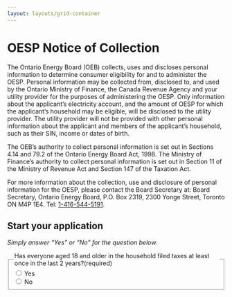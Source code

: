```yaml
---
layout: layouts/grid-container
---
```


# OESP Notice of Collection

The Ontario Energy Board (OEB) collects, uses and discloses personal information to determine consumer eligibility for and to administer the OESP. Personal information may be collected from, disclosed to, and used by the Ontario Ministry of Finance, the Canada Revenue Agency and your utility provider for the purposes of administering the OESP. Only information about the applicant’s electricity account, and the amount of OESP for which the applicant’s household may be eligible, will be disclosed to the utility provider. The utility provider will not be provided with other personal information about the applicant and members of the applicant’s household, such as their SIN, income or dates of birth.

The OEB’s authority to collect personal information is set out in Sections 4.14 and 79.2 of the Ontario Energy Board Act, 1998. The Ministry of Finance’s authority to collect personal information is set out in Section 11 of the Ministry of Revenue Act and Section 147 of the Taxation Act.

For more information about the collection, use and disclosure of personal information for the OESP, please contact the Board Secretary at: Board Secretary, Ontario Energy Board, P.O. Box 2319, 2300 Yonge Street, Toronto ON M4P 1E4.
Tel: [1-416-544-5191](#).

## Start your application
_Simply answer “Yes” or “No” for the question below._

<div class="ontario-form-group">
    <fieldset class="ontario-fieldset">
        <legend class="ontario-fieldset__legend">
            Has everyone aged 18 and older in the household filed taxes at least once in the last 2 years?<span class="ontario-label__flag">(required)</span>
        </legend>
        <div class="ontario-radios">
            <div class="ontario-radios__item">
                <input class="ontario-radios__input" id="radio-button-option-1" name="radio-buttons" type="radio" value="option-1">
                <label class="ontario-label ontario-radios__label" for="radio-button-option-1">
                    Yes
                </label>
            </div>
            <div class="ontario-radios__item">
                <input class="ontario-radios__input" id="radio-button-option-2" name="radio-buttons" type="radio" value="option-2">
                <label class="ontario-label ontario-radios__label" for="radio-button-option-2">
                    No
                </label>
            </div>
        </div>
    </fieldset>
</div>